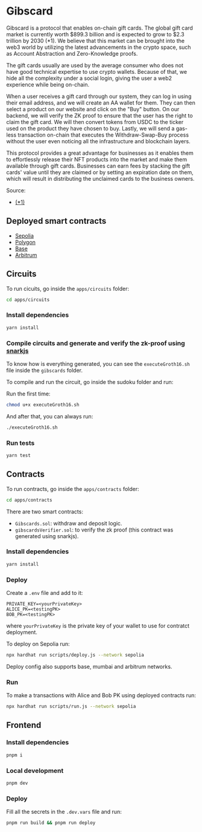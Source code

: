 # Gibscard

Gibscard is a protocol that enables on-chain gift cards. The global gift card market is currently worth $899.3 billion and is expected to grow to $2.3 trillion by 2030 (*1). We believe that this market can be brought into the web3 world by utilizing the latest advancements in the crypto space, such as Account Abstraction and Zero-Knowledge proofs.

The gift cards usually are used by the average consumer who does not have good technical expertise to use crypto wallets. Because of that, we hide all the complexity under a social login, giving the user a web2 experience while being on-chain.

When a user receives a gift card through our system, they can log in using their email address, and we will create an AA wallet for them. They can then select a product on our website and click on the "Buy" button. On our backend, we will verify the ZK proof to ensure that the user has the right to claim the gift card. We will then convert tokens from USDC to the ticker used on the product they have chosen to buy. Lastly, we will send a gas-less transaction on-chain that executes the Withdraw-Swap-Buy process without the user even noticing all the infrastructure and blockchain layers.

This protocol provides a great advantage for businesses as it enables them to effortlessly release their NFT products into the market and make them available through gift cards. Businesses can earn fees by stacking the gift cards' value until they are claimed or by setting an expiration date on them, which will result in distributing the unclaimed cards to the business owners.

Source:

- [(*1)](https://capitaloneshopping.com/research/gift-card-statistics/)

## Deployed smart contracts

- [Sepolia](https://sepolia.etherscan.io/address/0xfdfD881c3ea054456Dd9BE348EddE8a2c23Ad4bA)
- [Polygon](https://mumbai.polygonscan.com/address/0xfcCD13A74a56EE3CAE2BC15c5319E970B43353CA)
- [Base](https://sepolia.basescan.org/address/0xFFb9c80E8668c75D4c46C7B3443BC838B036549A)
- [Arbitrum](https://sepolia.arbiscan.io/address/0xFFb9c80E8668c75D4c46C7B3443BC838B036549A)

##  Circuits

To run cicuits, go inside the `apps/circuits` folder:

```bash
cd apps/circuits
```

### Install dependencies

```bash
yarn install
```

### Compile circuits and generate and verify the zk-proof using [snarkjs](https://github.com/iden3/snarkjs)

To know how is everything generated, you can see the `executeGroth16.sh` file inside the `gibscards` folder.

To compile and run the circuit, go inside the sudoku folder and run:

Run the first time:

```bash
chmod u+x executeGroth16.sh
```

And after that, you can always run:

```bash
./executeGroth16.sh
```

### Run tests

```bash
yarn test
```

## Contracts

To run contracts, go inside the `apps/contracts` folder:

```bash
cd apps/contracts
```

There are two smart contracts:

- `Gibscards.sol`: withdraw and deposit logic.
- `gibscardsVerifier.sol`: to verify the zk proof (this contract was generated using snarkjs).

### Install dependencies

```bash
yarn install
```

### Deploy

Create a `.env` file and add to it:

```text
PRIVATE_KEY=<yourPrivateKey>
ALICE_PK=<testingPK>
BOB_PK=<testingPK>
```

where `yourPrivateKey` is the private key of your wallet to use for contratct deployment.

To deploy on Sepolia run:

```bash
npx hardhat run scripts/deploy.js --network sepolia
```

Deploy config also supports base, mumbai and arbitrum networks.

### Run

To make a transactions with Alice and Bob PK using deployed contracts run:

```bash
npx hardhat run scripts/run.js --network sepolia
```

## Frontend

### Install dependencies

```bash
pnpm i
```

### Local development

```bash
pnpm dev
```

### Deploy

Fill all the secrets in the `.dev.vars` file and run:

```bash
pnpm run build && pnpm run deploy
```
